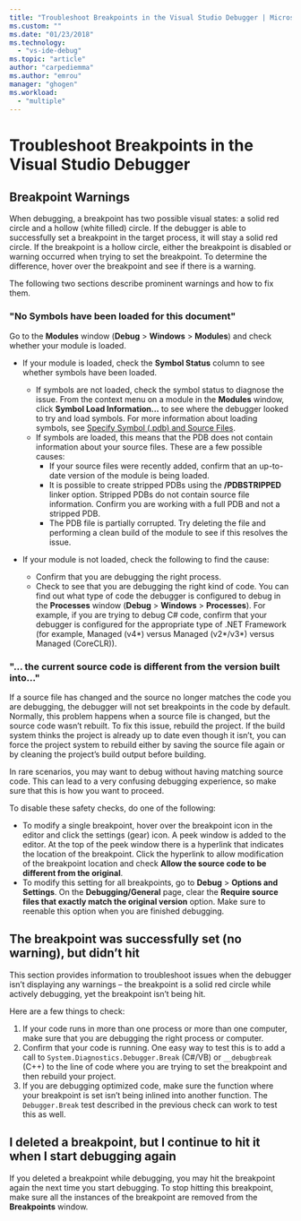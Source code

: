 ```yaml
---
title: "Troubleshoot Breakpoints in the Visual Studio Debugger | Microsoft Docs"
ms.custom: ""
ms.date: "01/23/2018"
ms.technology: 
  - "vs-ide-debug"
ms.topic: "article"
author: "carpediemma"
ms.author: "emrou"
manager: "ghogen"
ms.workload: 
  - "multiple"
---
```

# Troubleshoot Breakpoints in the Visual Studio Debugger

## Breakpoint Warnings

When debugging, a breakpoint has two possible visual states: a solid red circle and a hollow (white filled) circle. If the debugger is able to successfully set a breakpoint in the target process, it will stay a solid red circle. If the breakpoint is a hollow circle, either the breakpoint is disabled or warning occurred when trying to set the breakpoint. To determine the difference, hover over the breakpoint and see if there is a warning.

The following two sections describe prominent warnings and how to fix them. 

### "No Symbols have been loaded for this document" 

Go to the **Modules** window (**Debug** > **Windows** > **Modules**) and check whether your module is loaded.  
* If your module is loaded, check the **Symbol Status** column to see whether symbols have been loaded. 
  * If symbols are not loaded, check the symbol status to diagnose the issue. From the context menu on a module in the **Modules** window, click **Symbol Load Information...** to see where the debugger looked to try and load symbols. For more information about loading symbols, see [Specify Symbol (.pdb) and Source Files](../debugger/specify-symbol-dot-pdb-and-source-files-in-the-visual-studio-debugger.md).  
  * If symbols are loaded, this means that the PDB does not contain information about your source files. These are a few possible causes: 
    * If your source files were recently added, confirm that an up-to-date version of the module is being loaded.  
    * It is possible to create stripped PDBs using the **/PDBSTRIPPED** linker option. Stripped PDBs do not contain source file information. Confirm you are working with a full PDB and not a stripped PDB.  
    * The PDB file is partially corrupted. Try deleting the file and performing a clean build of the module to see if this resolves the issue. 

* If your module is not loaded, check the following to find the cause: 
  * Confirm that you are debugging the right process. 
  * Check to see that you are debugging the right kind of code. You can find out what type of code the debugger is configured to debug in the **Processes** window (**Debug** > **Windows** > **Processes**). For example, if you are trying to debug C# code, confirm that your debugger is configured for the appropriate type of .NET Framework (for example, Managed (v4\*) versus Managed (v2\*/v3\*) versus Managed (CoreCLR)). 

### "… the current source code is different from the version built into..." 

If a source file has changed and the source no longer matches the code you are debugging, the debugger will not set breakpoints in the code by default. Normally, this problem happens when a source file is changed, but the source code wasn’t rebuilt. To fix this issue, rebuild the project. If the build system thinks the project is already up to date even though it isn’t, you can force the project system to rebuild either by saving the source file again or by cleaning the project’s build output before building. 

In rare scenarios, you may want to debug without having matching source code. This can lead to a very confusing debugging experience, so make sure that this is how you want to proceed.  

To disable these safety checks, do one of the following: 
* To modify a single breakpoint, hover over the breakpoint icon in the editor and click the settings (gear) icon. A peek window is added to the editor. At the top of the peek window there is a hyperlink that indicates the location of the breakpoint. Click the hyperlink to allow modification of the breakpoint location and check **Allow the source code to be different from the original**.
* To modify this setting for all breakpoints, go to **Debug** > **Options and Settings**. On the **Debugging/General** page, clear the **Require source files that exactly match the original version** option. Make sure to reenable this option when you are finished debugging. 

## The breakpoint was successfully set (no warning), but didn’t hit 

This section provides information to troubleshoot issues when the debugger isn’t displaying any warnings – the breakpoint is a solid red circle while actively debugging, yet the breakpoint isn’t being hit. 

Here are a few things to check: 
1. If your code runs in more than one process or more than one computer, make sure that you are debugging the right process or computer.  
2. Confirm that your code is running. One easy way to test this is to add a call to `System.Diagnostics.Debugger.Break` (C#/VB) or `__debugbreak` (C++) to the line of code where you are trying to set the breakpoint and then rebuild your project. 
3. If you are debugging optimized code, make sure the function where your breakpoint is set isn’t being inlined into another function. The `Debugger.Break` test described in the previous check can work to test this as well. 

## I deleted a breakpoint, but I continue to hit it when I start debugging again 

If you deleted a breakpoint while debugging, you may hit the breakpoint again the next time you start debugging. To stop hitting this breakpoint, make sure all the instances of the breakpoint are removed from the **Breakpoints** window.  
